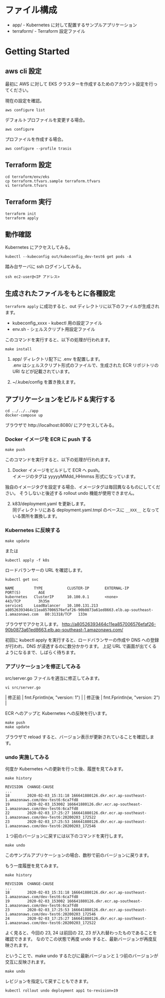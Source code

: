 # ファイル構成

- app/ - Kubernetes に対して配置するサンプルアプリケーション
- terraform/ - Terraform 設定ファイル

# Getting Started

## aws cli 設定

最初に AWS に対して EKS クラスターを作成するためのアカウント設定を行ってください。

現在の設定を確認。

```
aws configure list
```

デフォルトプロファイルを変更する場合。

```
aws configure
```

プロファイルを作成する場合。

```
aws configure --profile trasis
```

## Terraform 設定

```
cd terraform/env/eks
cp terraform.tfvars.sample terraform.tfvars
vi terraform.tfvars
```

## Terraform 実行

```
terraform init
terraform apply
```

## 動作確認

Kubernetes にアクセスしてみる。

```
kubectl --kubeconfig out/kubeconfig_dev-test6 get pods -A
```

踏み台サーバに ssh ログインしてみる。

```
ssh ec2-user@<IP アドレス>
```

## 生成されたファイルをもとに各種設定

`terraform apply` に成功すると、out ディレクトリに以下のファイルが生成されます。

- kubeconfig_xxxx - kubectl 用の設定ファイル
- env.sh - シェルスクリプト用設定ファイル

このコマンドを実行すると、以下の処理が行われます。

```
make install
```

1. app/ ディレクトリ配下に .env を配置します。  
  .env はシェルスクリプト形式のファイルで、生成された ECR リポジトリの URI などが記載されています。

2. ~/.kube/config を置き換えます。

## アプリケーションをビルド＆実行する

```
cd ../../../app
docker-compose up
```

ブラウザで http://localhost:8080/ にアクセスしてみる。

### Docker イメージを ECR に push する

```
make push
```

このコマンドを実行すると、以下の処理が行われます。

1. Docker イメージをビルドして ECR へ push。  
  イメージのタグは yyyyyMMdd_HHmmss 形式になっています。
  
  独自のイメージタグを設定する場合、イメージタグは毎回異なるものにしてください。
  そうしないと後述する rollout undo 機能が使用できません。
  
2. k83/deployment.yaml を更新します。  
  同ディレクトリにある deployment.yaml.tmpl のベースに `__XXX__` となっている箇所を置換します。

### Kubernetes に反映する

```
make update
```

または

```
kubectl apply -f k8s
```

ロードバランサーの URL を確認します。

```
kubectl get svc

NAME         TYPE           CLUSTER-IP       EXTERNAL-IP                                                                          PORT(S)        AGE
kubernetes   ClusterIP      10.100.0.1       <none>                                                                               443/TCP        3h35m
service1     LoadBalancer   10.100.131.213   a80526393464c11ea857006576efaf26-90b0873a61ed8663.elb.ap-southeast-1.amazonaws.com   80:31318/TCP   133m
```

ブラウザでアクセスします。
http://a80526393464c11ea857006576efaf26-90b0873a61ed8663.elb.ap-southeast-1.amazonaws.com/

初回に kubectl apply を実行すると、ロードバランサーの作成や DNS への登録が行われ、DNS が浸透するのに数分かかります。
上記 URL で画面が出てくるようになるまで、しばらく待ちます。

### アプリケーションを修正してみる

src/server.go ファイルを適当に修正してみます。

```
vi src/server.go
```

| 修正前 | fmt.Fprintln(w, "version: 1") |
| 修正後 | fmt.Fprintln(w, "version: 2") |

ECR へのアップと Kubernetes への反映を行います。

```
make push
make update
```

ブラウザで reload すると、バージョン表示が更新されていることを確認します。

### undo 実施してみる

何度か Kubernetes への更新を行った後、履歴を見てみます。

```
make history

REVISION  CHANGE-CAUSE
...
18        2020-02-03_15:31:18 166641880126.dkr.ecr.ap-southeast-1.amazonaws.com/dev-test6:6ca7fd8
19        2020-02-03_153002 166641880126.dkr.ecr.ap-southeast-1.amazonaws.com/dev-test6:6ca7fd8
22        2020-02-03_17:25:27 166641880126.dkr.ecr.ap-southeast-1.amazonaws.com/dev-test6:20200203_172522
23        2020-02-03_17:25:53 166641880126.dkr.ecr.ap-southeast-1.amazonaws.com/dev-test6:20200203_172546
```

１つ前のバージョンに戻すには以下のコマンドを実行します。

```
make undo
```

このサンプルアプリケーションの場合、数秒で前のバージョンに戻ります。

もう一度履歴を見てみます。

```
make history

REVISION  CHANGE-CAUSE
...
18        2020-02-03_15:31:18 166641880126.dkr.ecr.ap-southeast-1.amazonaws.com/dev-test6:6ca7fd8
19        2020-02-03_153002 166641880126.dkr.ecr.ap-southeast-1.amazonaws.com/dev-test6:6ca7fd8
23        2020-02-03_17:25:53 166641880126.dkr.ecr.ap-southeast-1.amazonaws.com/dev-test6:20200203_172546
24        2020-02-03_17:25:27 166641880126.dkr.ecr.ap-southeast-1.amazonaws.com/dev-test6:20200203_172522
```

よく見ると、今回の 23, 24 は前回の 22, 23 が入れ替わったものであることを確認できます。
なのでこの状態で再度 undo すると、最新バージョンが再度反映されます。

ということで、make undo するたびに最新バージョンと１つ前のバージョンが交互に反映されます。

```
make undo
```

レビジョンを指定して戻すこともできます。

```
kubectl rollout undo deployment app1 to-revision=19
```
